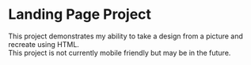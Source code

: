 # Landing Page Project
This project demonstrates my ability to take a design from a picture and recreate using HTML.<br>
This project is not currently mobile friendly but may be in the future.